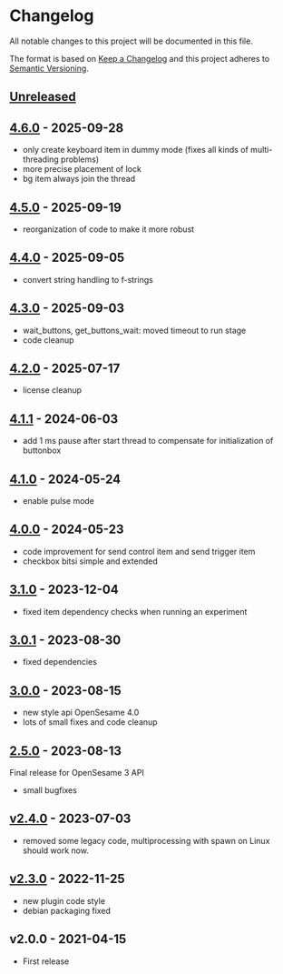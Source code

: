 # Changelog

All notable changes to this project will be documented in this file.

The format is based on [Keep a Changelog](http://keepachangelog.com/en/1.0.0/)
and this project adheres to [Semantic Versioning](http://semver.org/spec/v2.0.0.html).

## [Unreleased]


## [4.6.0] - 2025-09-28

- only create keyboard item in dummy mode (fixes all kinds of multi-threading problems)
- more precise placement of lock
- bg item always join the thread

## [4.5.0] - 2025-09-19

- reorganization of code to make it more robust

## [4.4.0] - 2025-09-05

- convert string handling to f-strings

## [4.3.0] - 2025-09-03

- wait_buttons, get_buttons_wait: moved timeout to run stage
- code cleanup

## [4.2.0] - 2025-07-17

- license cleanup

## [4.1.1] - 2024-06-03

- add 1 ms pause after start thread to compensate for initialization of buttonbox
    
## [4.1.0] - 2024-05-24

- enable pulse mode
    
## [4.0.0] - 2024-05-23

- code improvement for send control item and send trigger item
- checkbox bitsi simple and extended
    
## [3.1.0] - 2023-12-04

- fixed item dependency checks when running an experiment
    
## [3.0.1] - 2023-08-30

- fixed dependencies
    
## [3.0.0] - 2023-08-15

- new style api OpenSesame 4.0
- lots of small fixes and code cleanup
    
## [2.5.0] - 2023-08-13

Final release for OpenSesame 3 API

- small bugfixes
    
## [v2.4.0] - 2023-07-03

- removed some legacy code, multiprocessing with spawn on Linux should work now.
    
## [v2.3.0] - 2022-11-25

- new plugin code style
- debian packaging fixed

## v2.0.0 - 2021-04-15

- First release

[Unreleased]: https://github.com/dev-jam/opensesame-plugin-radboudbox/compare/4.6.0...HEAD
[4.6.0]: https://github.com/dev-jam/opensesame-plugin-radboudbox/compare/4.5.0...4.6.0
[4.5.0]: https://github.com/dev-jam/opensesame-plugin-radboudbox/compare/4.4.0...4.5.0
[4.4.0]: https://github.com/dev-jam/opensesame-plugin-radboudbox/compare/4.3.0...4.4.0
[4.3.0]: https://github.com/dev-jam/opensesame-plugin-radboudbox/compare/4.2.0...4.3.0
[4.2.0]: https://github.com/dev-jam/opensesame-plugin-radboudbox/compare/4.1.1...4.2.0
[4.1.1]: https://github.com/dev-jam/opensesame-plugin-radboudbox/compare/4.1.0...4.1.1
[4.1.0]: https://github.com/dev-jam/opensesame-plugin-radboudbox/compare/4.0.0...4.1.0
[4.0.0]: https://github.com/dev-jam/opensesame-plugin-radboudbox/compare/3.1.0...4.0.0
[3.1.0]: https://github.com/dev-jam/opensesame-plugin-radboudbox/compare/3.0.1...3.1.0
[3.0.1]: https://github.com/dev-jam/opensesame-plugin-radboudbox/compare/3.0.0...3.0.1
[3.0.0]: https://github.com/dev-jam/opensesame-plugin-radboudbox/compare/2.5.0...3.0.0
[2.5.0]: https://github.com/dev-jam/opensesame-plugin-radboudbox/compare/v2.4.0...2.5.0
[v2.4.0]: https://github.com/dev-jam/opensesame-plugin-radboudbox/compare/v2.3.0...v2.4.0
[v2.3.0]: https://github.com/dev-jam/opensesame-plugin-radboudbox/compare/v2.0.0...v2.3.0
